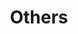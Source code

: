 ---
title: Others
image: Cheshire.jpg
weight: 0

# Badge style
style:
    background: "#ffd000"
    color: "#fff"
---